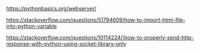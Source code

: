 https://pythonbasics.org/webserver/

https://stackoverflow.com/questions/51794609/how-to-import-html-file-into-python-variable

https://stackoverflow.com/questions/10114224/\how-to-properly-send-http-response-with-python-using-socket-library-only